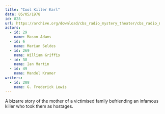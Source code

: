 ```yaml
---
title: "Cool Killer Karl"
date: 05/05/1978
id: 828
url: https://archive.org/download/cbs_radio_mystery_theater/cbs_radio_mystery_theater-0801-0850.zip/cbs_radio_mystery_theater-0801-0850%2Fcbsrmt_0828_cool_killer_karl.mp3
actors:  
  - id: 29
    name: Mason Adams  
  - id: 6
    name: Marian Seldes  
  - id: 269
    name: William Griffis  
  - id: 38
    name: Ian Martin  
  - id: 49
    name: Mandel Kramer
writers:  
  - id: 288
    name: G. Frederick Lewis
---
```

A bizarre story of the mother of a victimised family befriending an infamous killer who took them as hostages.
